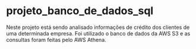 # projeto_banco_de_dados_sql
Neste projeto está sendo analisado informações de crédito dos clientes de uma determinada empresa.
Foi utilizado o banco de dados da AWS S3 e as consultas foram feitas pelo AWS Athena.
